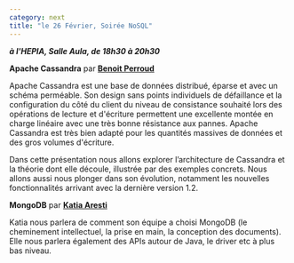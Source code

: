 ```yaml
---
category: next
title: "le 26 Février, Soirée NoSQL"
---
```


***à l'HEPIA, Salle Aula, de 18h30 à 20h30***


**Apache Cassandra** par **[Benoit Perroud](/jug/speakers.html?key=benoitperroud)**

Apache Cassandra est une base de données distribué, éparse et avec un schéma perméable. Son design sans points individuels de défaillance et la configuration du côté du client du niveau de consistance souhaité lors des opérations de lecture et d'écriture permettent une excellente montée en charge linéaire avec une très bonne résistance aux pannes. Apache Cassandra est très bien adapté pour les quantités massives de données et des gros volumes d'écriture.

Dans cette présentation nous allons explorer l’architecture de Cassandra et la théorie dont elle découle, illustrée par des exemples concrets. Nous allons aussi nous plonger dans son évolution, notamment les nouvelles fonctionnalités arrivant avec la dernière version 1.2.


**MongoDB** par **[Katia Aresti](/jug/speakers.html?key=katiaaresti)**


Katia nous parlera de comment son équipe a choisi MongoDB (le cheminement intellectuel, la prise en main, la conception des documents). Elle nous parlera également des APIs autour de Java, le driver etc à plus bas niveau.